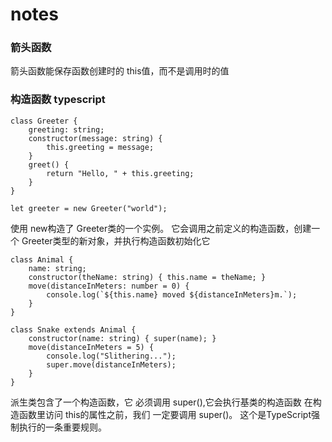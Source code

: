 # notes

### 箭头函数
箭头函数能保存函数创建时的 this值，而不是调用时的值

### 构造函数  typescript
``` constructor->构造函数
class Greeter {
    greeting: string;
    constructor(message: string) {
        this.greeting = message;
    }
    greet() {
        return "Hello, " + this.greeting;
    }
}

let greeter = new Greeter("world");

```
使用 new构造了 Greeter类的一个实例。 它会调用之前定义的构造函数，创建一个 Greeter类型的新对象，并执行构造函数初始化它

```
class Animal {
    name: string;
    constructor(theName: string) { this.name = theName; }
    move(distanceInMeters: number = 0) {
        console.log(`${this.name} moved ${distanceInMeters}m.`);
    }
}

class Snake extends Animal {
    constructor(name: string) { super(name); }
    move(distanceInMeters = 5) {
        console.log("Slithering...");
        super.move(distanceInMeters);
    }
}
```
派生类包含了一个构造函数，它 必须调用 super(),它会执行基类的构造函数
在构造函数里访问 this的属性之前，我们 一定要调用 super()。 这个是TypeScript强制执行的一条重要规则。
